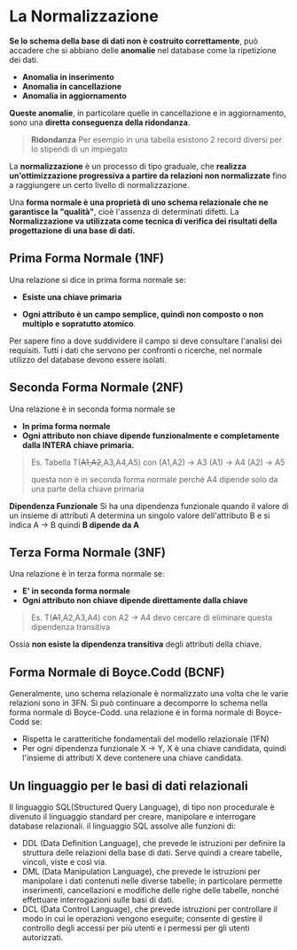 # La Normalizzazione

**Se lo schema della base di dati non è costruito correttamente**, può accadere che si abbiano delle **anomalie** nel database come la ripetizione dei dati.
- **Anomalia in inserimento**
- **Anomalia in cancellazione**
- **Anomalia in aggiornamento**

**Queste anomalie**, in particolare quelle in cancellazione e in aggiornamento, sono una **diretta conseguenza della ridondanza**.
> **Ridondanza**
> Per esempio in una tabella esistono 2 record diversi per lo stipendi di un impiegato

La **normalizzazione** è un processo di tipo graduale, che **realizza un'ottimizzazione progressiva a partire da relazioni non normalizzate** fino a raggiungere un certo livello di normalizzazione.

Una **forma normale è una proprietà di uno schema relazionale che ne garantisce la "qualità"**, cioè l'assenza di determinati difetti.
La **Normalizzazione va utilizzata come tecnica di verifica dei risultati della progettazione di una base di dati.**

## Prima Forma Normale (1NF)

Una relazione si dice in prima forma normale se:

- **Esiste una chiave primaria**

- **Ogni attributo è un campo semplice, quindi non composto o non multiplo e sopratutto atomico**.

Per sapere fino a dove suddividere il campo si deve consultare l'analisi dei requisiti.
Tutti i dati che servono per confronti o ricerche, nel normale utilizzo del database devono essere isolati.

## Seconda Forma Normale (2NF)

Una relazione è in seconda forma normale se
-  **In prima forma normale**
- **Ogni attributo non chiave dipende funzionalmente e completamente dalla INTERA chiave primaria.**

>Es. Tabella T(~~A1,A2~~,A3,A4,A5) con 
(A1,A2) -> A3
(A1) -> A4
(A2) -> A5
>
> questa non è in seconda forma normale perché A4 dipende solo da una parte della chiave primaria

**Dipendenza Funzionale**
Si ha una dipendenza funzionale quando il valore di un insieme di attributi A determina un singolo valore dell'attributo B e si indica A  -> B quindi **B dipende da A**

## Terza Forma Normale (3NF)
Una relazione è in terza forma normale se:
- **E' in seconda forma normale** 
- **Ogni attributo non chiave dipende direttamente dalla chiave**

>Es. T(~~A1~~,A2,A3,A4) con A2 -> A4 devo cercare di eliminare questa dipendenza transitiva

Ossia **non esiste la dipendenza transitiva** degli attributi della chiave.

## Forma Normale di Boyce.Codd (BCNF)

Generalmente, uno schema relazionale è normalizzato una volta che le varie relazioni sono in 3FN.
Si può continuare a decomporre lo schema nella forma normale di Boyce-Codd.
una relazione è in forma normale di Boyce-Codd se:
- Rispetta le caratteritiche fondamentali del modello relazionale (1FN)
- Per ogni dipendenza funzionale X -> Y, X è una chiave candidata, quindi l'insieme di attributi X deve contenere una chiave candidata.

## Un linguaggio per le basi di dati relazionali
Il linguaggio SQL(Structured Query Language), di tipo non procedurale è divenuto il linguaggio standard per creare, manipolare e interrogare database relazionali.
il linguaggio SQL assolve alle funzioni di:
- DDL (Data Definition Language), che prevede le istruzioni per definire la struttura delle relazioni della base di dati. Serve quindi a creare tabelle, vincoli, viste e così via.
- DML (Data Manipulation Language), che prevede le istruzioni per manipolare i dati contenuti nelle diverse tabelle; in particolare permette inserimenti, cancellazioni e modifiche delle righe delle tabelle, nonché effettuare interrogazioni sulle basi di dati.
- DCL (Data Control Language), che prevede istruzioni per controllare il modo in cui le operazioni vengono eseguite; consente di gestire il controllo degli accessi per più utenti e i permessi per gli utenti autorizzati.
<!--stackedit_data:
eyJoaXN0b3J5IjpbMTU1NDcwODI4OCwtMTE0MTc5Mzc0NCwtND
I3MjMyNDE0LC05MDM4NzQ5MDRdfQ==
-->